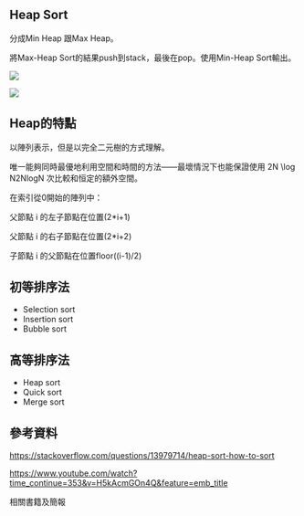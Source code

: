 ## Heap Sort
分成Min Heap 跟Max Heap。

將Max-Heap Sort的結果push到stack，最後在pop。使用Min-Heap Sort輸出。

![](https://imgur.com/zYDTsIB.jpg)

![](https://imgur.com/LzJ8hxW.jpg)

## Heap的特點

以陣列表示，但是以完全二元樹的方式理解。

唯一能夠同時最優地利用空間和時間的方法——最壞情況下也能保證使用 2N \log N2NlogN 次比較和恒定的額外空間。

在索引從0開始的陣列中：

父節點 i 的左子節點在位置(2*i+1)

父節點 i 的右子節點在位置(2*i+2)

子節點 i 的父節點在位置floor((i-1)/2)

## 初等排序法
 - Selection sort
 - Insertion sort
 - Bubble sort
 
## 高等排序法
 - Heap sort
 - Quick sort
 - Merge sort
 
 ## 參考資料
 
 https://stackoverflow.com/questions/13979714/heap-sort-how-to-sort
 
 https://www.youtube.com/watch?time_continue=353&v=H5kAcmGOn4Q&feature=emb_title
 
 相關書籍及簡報
